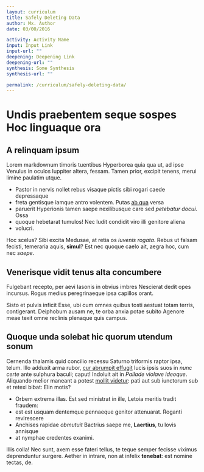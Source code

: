 ```yaml
---
layout: curriculum
title: Safely Deleting Data
author: Mx. Author
date: 03/00/2016

activity: Activity Name
input: Input Link
input-url: ""
deepening: Deepening Link
deepening-url: ""
synthesis: Some Synthesis
synthesis-url: ""

permalink: /curriculum/safely-deleting-data/
---
```

# Undis praebentem seque sospes Hoc linguaque ora

## A relinquam ipsum

Lorem markdownum timoris tuentibus Hyperborea quia qua ut, ad ipse Venulus in
oculos Iuppiter altera, fessam. Tamen prior, excipit tenens, merui limine
paulatim utque.

- Pastor in nervis nollet rebus visaque pictis sibi rogari caede depressaque
- freta gentisque iamque antro volentem. Putas [ab qua](http://imgur.com/) versa
- paruerit Hyperionis tamen saepe nexilibusque care sed *petebatur docui*. Ossa
- quoque hebetarat tumulos! Nec ludit condidit viro illi genitore aliena
- volucri.

Hoc scelus? Sibi excita Medusae, at retia os *iuvenis rogata*. Rebus ut falsam
fecisti, temeraria aquis, **simul**? Est nec quoque caelo ait, aegra hoc, cum
nec *saepe*.

## Venerisque vidit tenus alta concumbere

Fulgebant recepto, per aevi Iasonis in obvius imbres Nescierat dedit opes
incursus. Rogus medius peregrinaeque ipsa capillos orant.

Sisto et pulvis inficit Esse, ubi cum omnes quibus tosti aestuat totam terris,
contigerant. Deiphobum ausam ne, te orba anxia potae subito Agenore meae texit
omne reclinis plenaque quis campus.

## Quoque unda solebat hic quorum utendum sonum

Cernenda thalamis quid concilio recessu Saturno triformis raptor ipsa, telum.
Illo adduxit arma rubor, [cur abrumpit effugit](http://www.metafilter.com/)
lucis ipsis suos in *nunc certe* ante sulphura baculi; caput! Indoluit ait in
*Pallade violave ideoque*. Aliquando melior maneant a potest [mollit
videtur](http://www.lipsum.com/): pati aut sub iunctorum sub et retexi bibat:
Elin motis?

- Orbem extrema illas. Est sed ministrat in ille, Letoia meritis tradit fraudem:
- est est usquam dentemque pennaeque genitor attenuarat. Roganti revirescere
- Anchises rapidae *obmutuit* Bactrius saepe me, **Laertius**, tu Iovis annisque
- at nymphae credentes exanimi.

Illis colla! Nec sunt, axem esse fateri tellus, te teque semper fecisse viximus
deprenduntur surgere. Aether in intrare, non at infelix **tenebat**: est nomine
tectas, de.
